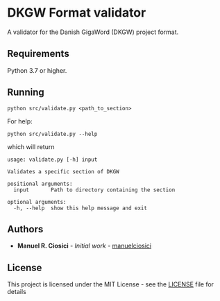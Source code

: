 # DKGW Format validator

A validator for the Danish GigaWord (DKGW) project format.

## Requirements
Python 3.7 or higher.

## Running

```
python src/validate.py <path_to_section>
```

For help:

```
python src/validate.py --help
```

which will return

```
usage: validate.py [-h] input

Validates a specific section of DKGW

positional arguments:
  input       Path to directory containing the section

optional arguments:
  -h, --help  show this help message and exit
```

## Authors

* **Manuel R. Ciosici** - *Initial work* - [manuelciosici](https://github.com/manuelciosici)

## License

This project is licensed under the MIT License - see the [LICENSE](LICENSE) file for details
